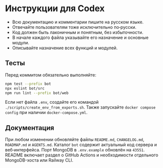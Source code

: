 <!-- Назначение файла: краткие правила использования Codex. -->

# Инструкции для Codex

- Всю документацию и комментарии пишите на русском языке.
- Отвечайте пользователям тоже исключительно по‑русски.
- Код должен быть лаконичным и понятным, без избыточности.
- В начале каждого файла указывайте его назначение и основные модули.
- Описывайте назначение всех функций и модулей.

## Тесты

Перед коммитом обязательно выполняйте:

```bash
npm test --prefix bot
npx eslint bot/src
npm run lint --prefix bot/web
```

Если нет файла `.env`, создайте его командой `./scripts/create_env_from_exports.sh`.
Также запускайте `docker compose config` при наличии `docker-compose.yml`.

## Документация

При любом изменении обновляйте файлы `README.md`, `CHANGELOG.md`, `ROADMAP.md` и `AGENTS.md`.
Каталог `bot` содержит актуальный код сервера и веб‑интерфейса. Порт MongoDB в `.env.example` обновлён на `43551`.
README включает раздел о GitHub Actions и необходимости отдельного MongoDB-хоста или Railway CLI.
